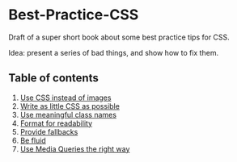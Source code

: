 # Best-Practice-CSS

Draft of a super short book about some best practice tips for CSS.

Idea: present a series of bad things, and show how to fix them.

## Table of contents

1. [Use CSS instead of images](use-css-instead-of-images.md)
2. [Write as little CSS as possible](write-as-little-css-as-possible.md)
3. [Use meaningful class names](use-meaningful-class-names.md)
4. [Format for readability](format-for-readability.md)
5. [Provide fallbacks](provide-fallbacks.md)
6. [Be fluid](be-fluid.md)
7. [Use Media Queries the right way](use-media-queries-the-right-way.md)
